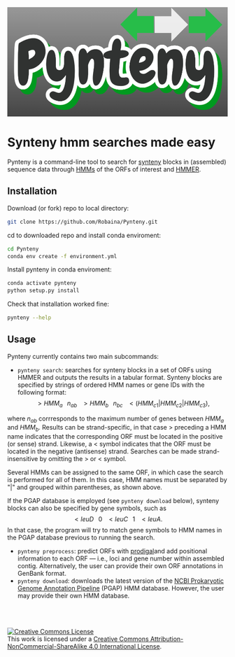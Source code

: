 <img style="width: 100vw; height: 250px" src="assets/pynteny_logo.png">
<br>

# Synteny hmm searches made easy
Pynteny is a command-line tool to search for [synteny](https://en.wikipedia.org/wiki/Synteny) blocks in (assembled) sequence data through [HMMs](https://www.bioinformatics.org/wiki/Hidden_Markov_Model) of the ORFs of interest and [HMMER](http://hmmer.janelia.org/).

## Installation

Download (or fork) repo to local directory:

```bash
git clone https://github.com/Robaina/Pynteny.git
```

cd to downloaded repo and install conda enviroment:

```bash
cd Pynteny
conda env create -f environment.yml
```

Install pynteny in conda enviroment:

```bash
conda activate pynteny
python setup.py install
```

Check that installation worked fine:

```bash
pynteny --help
```

## Usage

Pynteny currently contains two main subcommands:

* `pynteny search`: searches for synteny blocks in a set of ORFs using HMMER and outputs the results in a tabular format. Synteny blocks are specified by strings of ordered HMM names or gene IDs with the following format:
$$>HMM_a \;\;\; n_{ab} \;\;\; >HMM_b \;\;\; n_{bc} \;\;\; <(HMM_{c1}|HMM_{c2}|HMM_{c3}),$$ 

where $n_{ab}$ corrresponds to the maximum number of genes between $HMM_a$ and $HMM_b$. Results can be strand-specific, in that case $>$ preceding a HMM name indicates that the corresponding ORF must be located in the positive (or sense) strand. Likewise, a $<$ symbol indicates that the ORF must be located in the negative (antisense) strand. Searches can be made strand-insensitive by omitting the $>$ or $<$ symbol. 

Several HMMs can be assigned to the same ORF, in which case the search is performed for all of them. In this case, HMM names must be separated by "|" and grouped within parentheses, as shown above.

If the PGAP database is employed (see `pynteny download` below), synteny blocks can also be specified by gene symbols, such as $$<leuD \;\;\; 0 \;\;\;<leuC \;\;\; 1 \;\;\; <leuA.$$ In that case, the program will try to match gene symbols to HMM names in the PGAP database previous to running the search.




* `pynteny preprocess`: predict ORFs with [prodigal]()and add positional information to each ORF &mdash; i.e., loci and gene number within assembled contig. Alternatively, the user can provide their own ORF annotations in GenBank format.
* `pynteny download`: downloads the latest version of the [NCBI Prokaryotic Genome Annotation Pipeline](https://github.com/ncbi/pgap) (PGAP) HMM database. However, the user may provide their own HMM database.



<br>
<br>
<br>
<a rel="license" href="http://creativecommons.org/licenses/by-nc-sa/4.0/"><img alt="Creative Commons License" style="border-width:0" src="https://i.creativecommons.org/l/by-nc-sa/4.0/88x31.png" /></a><br />This work is licensed under a <a rel="license" href="http://creativecommons.org/licenses/by-nc-sa/4.0/">Creative Commons Attribution-NonCommercial-ShareAlike 4.0 International License</a>.
